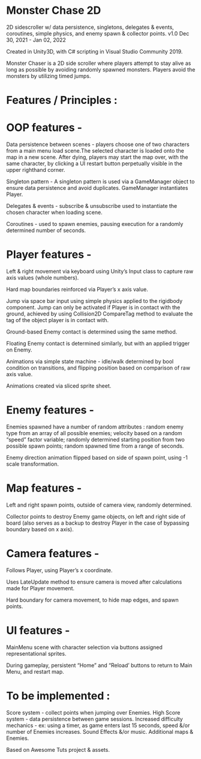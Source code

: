 # Monster Chase 2D
 2D sidescroller w/ data persistence, singletons, delegates & events, coroutines, simple physics, and enemy spawn & collector points.
v1.0 Dec 30, 2021 - Jan 02, 2022

Created in Unity3D, with C# scripting in Visual Studio Community 2019.

Monster Chaser is a 2D side scroller where players attempt to stay alive as long as possible by avoiding randomly spawned monsters. Players avoid the monsters by utilizing timed jumps.

# Features / Principles :

# OOP features - 

Data persistence between scenes -  players choose one of two characters from a main menu load scene.The selected character is loaded onto the map in a new scene. After dying, players may start the map over, with the same character, by clicking a UI restart button perpetually visible in the upper righthand corner.

Singleton pattern - A singleton pattern is used via a GameManager object to ensure data persistence and avoid duplicates. GameManager instantiates Player.

Delegates & events - subscribe & unsubscribe used to instantiate the chosen character when loading scene.

Coroutines - used to spawn enemies, pausing execution for a randomly determined number of seconds.

# Player features -
Left & right movement via keyboard using Unity’s Input class to capture raw axis values (whole numbers).

Hard map boundaries reinforced via Player’s x axis value.

Jump via space bar input using simple physics applied to the rigidbody component. Jump can only be activated if Player is in contact with the ground, achieved by using Collision2D CompareTag method to evaluate the tag of the object player is in contact with.

Ground-based Enemy contact is determined using the same method.

Floating Enemy contact is determined similarly, but with an applied trigger on Enemy.

Animations via simple state machine - idle/walk determined by bool condition on transitions, and flipping position based on comparison of raw axis value.

Animations created via sliced sprite sheet.

# Enemy features -
Enemies spawned have a number of random attributes : random enemy type from an array of all possible enemies; velocity based on a random “speed” factor variable; randomly determined starting position from two possible spawn points; random spawned time from a range of seconds.

Enemy direction animation flipped based on side of spawn point, using -1 scale transformation.

# Map features -
Left and right spawn points, outside of camera view, randomly determined.

Collector points to destroy Enemy game objects, on left and right side of board (also serves as a backup to destroy Player in the case of bypassing boundary based on x axis).

# Camera features - 
Follows Player, using Player’s x coordinate. 

Uses LateUpdate method to ensure camera is moved after calculations made for Player movement.

Hard boundary for camera movement, to hide map edges, and spawn points.

# UI features - 
MainMenu scene with character selection via buttons assigned representational sprites.

During gameplay, persistent “Home” and “Reload’ buttons to return to Main Menu, and restart map.

# To be implemented :
Score system - collect points when jumping over Enemies. 
High Score system - data persistence between game sessions.
Increased difficulty mechanics - ex: using a timer, as game enters last 15 seconds, speed &/or number of Enemies increases.
Sound Effects &/or music.
Additional maps & Enemies.

Based on Awesome Tuts project & assets.
